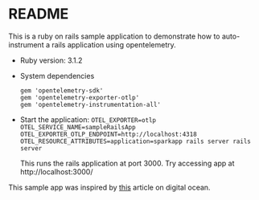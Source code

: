 # README
This is a ruby on rails sample application to demonstrate how to auto-instrument a rails application using opentelemetry.

* Ruby version: 3.1.2

* System dependencies

    ```
    gem 'opentelemetry-sdk'
    gem 'opentelemetry-exporter-otlp'
    gem 'opentelemetry-instrumentation-all'
    ```

* Start the application: `OTEL_EXPORTER=otlp OTEL_SERVICE_NAME=sampleRailsApp OTEL_EXPORTER_OTLP_ENDPOINT=http://localhost:4318 OTEL_RESOURCE_ATTRIBUTES=application=sparkapp rails server rails server`

    This runs the rails application at port 3000. Try accessing app at http://localhost:3000/

This sample app was inspired by [this](https://www.digitalocean.com/community/tutorials/how-to-build-a-ruby-on-rails-application) article on digital ocean.